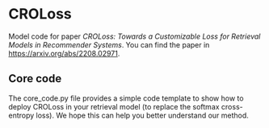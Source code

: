 # CROLoss

Model code for paper *CROLoss: Towards a Customizable Loss for Retrieval Models in Recommender Systems*. You can find the paper in <https://arxiv.org/abs/2208.02971>.

## Core code

The core_code.py file provides a simple code template to show how to deploy CROLoss in your retrieval model (to replace the softmax cross-entropy loss). We hope this can help you better understand our method.
